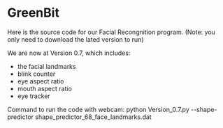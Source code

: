 # GreenBit

Here is the source code for our Facial Recongnition program. (Note: you only need to download the lated version to run)

We are now at Version 0.7, which includes:
  - the facial landmarks
  - blink counter
  - eye aspect ratio
  - mouth aspect ratio
  - eye tracker

Command to run the code with webcam:  python Version_0.7.py --shape-predictor shape_predictor_68_face_landmarks.dat
